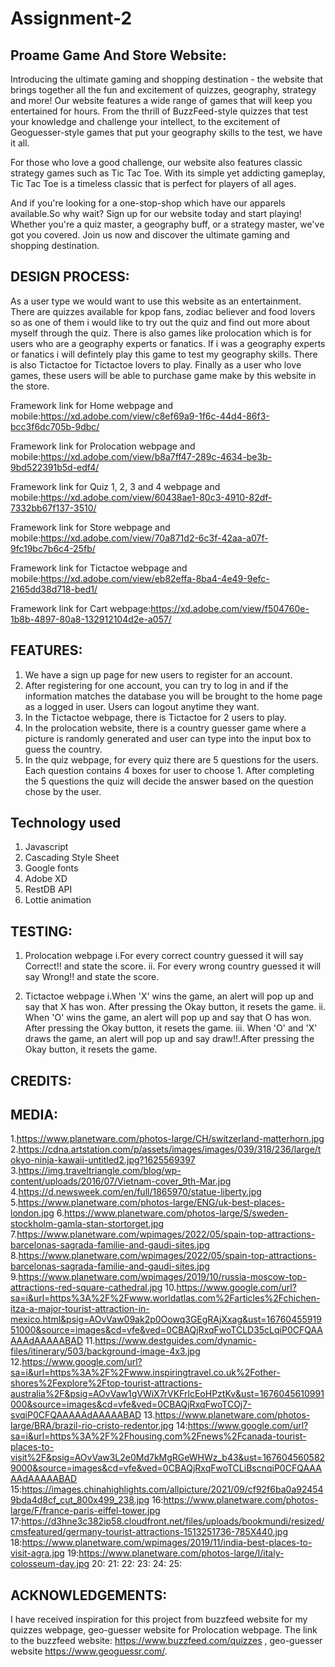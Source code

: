 # Assignment-2

## Proame Game And Store Website:

Introducing the ultimate gaming and shopping destination - the website that brings together all the fun and excitement of quizzes, geography, strategy and more! Our website features a wide range of games that will keep you entertained for hours. From the thrill of BuzzFeed-style quizzes that test your knowledge and challenge your intellect, to the excitement of Geoguesser-style games that put your geography skills to the test, we have it all.

For those who love a good challenge, our website also features classic strategy games such as Tic Tac Toe. With its simple yet addicting gameplay, Tic Tac Toe is a timeless classic that is perfect for players of all ages.

And if you're looking for a one-stop-shop which have our apparels available.So why wait? Sign up for our website today and start playing! Whether you're a quiz master, a geography buff, or a strategy master, we've got you covered. Join us now and discover the ultimate gaming and shopping destination.

## DESIGN PROCESS:

As a user type we would want to use this website as an entertainment. There are quizzes available for kpop fans, zodiac believer and food lovers so as one of them i would like to try out the quiz and find out more about myself through the quiz. There is also games like prolocation which is for users who are a geography experts or fanatics. If i was a geography experts or fanatics i will defintely play this game to test my geography skills. There is also Tictactoe for Tictactoe lovers to play. Finally as a user who love games, these users will be able to purchase game make by this website in the store.

Framework link for Home webpage and mobile:https://xd.adobe.com/view/c8ef69a9-1f6c-44d4-86f3-bcc3f6dc705b-9dbc/

Framework link for Prolocation webpage and mobile:https://xd.adobe.com/view/b8a7ff47-289c-4634-be3b-9bd522391b5d-edf4/

Framework link for Quiz 1, 2, 3 and 4 webpage and mobile:https://xd.adobe.com/view/60438ae1-80c3-4910-82df-7332bb67f137-3510/

Framework link for Store webpage and mobile:https://xd.adobe.com/view/70a871d2-6c3f-42aa-a07f-9fc19bc7b6c4-25fb/

Framework link for Tictactoe webpage and mobile:https://xd.adobe.com/view/eb82effa-8ba4-4e49-9efc-2165dd38d718-bed1/

Framework link for Cart webpage:https://xd.adobe.com/view/f504760e-1b8b-4897-80a8-132912104d2e-a057/

## FEATURES:

1. We have a sign up page for new users to register for an account.
2. After registering for one account, you can try to log in and if the information matches the database you will be brought to the home page as a logged in user. Users can logout anytime they want.
3. In the Tictactoe webpage, there is Tictactoe for 2 users to play.
4. In the prolocation website, there is a country guesser game where a picture is randomly generated and user can type into the input box to guess the country.
5. In the quiz webpage, for every quiz there are 5 questions for the users. Each question contains 4 boxes for user to choose 1. After completing the 5 questions the quiz will decide the answer based on the question chose by the user.

## Technology used

1. Javascript
2. Cascading Style Sheet
3. Google fonts
4. Adobe XD
5. RestDB API
6. Lottie animation

## TESTING:

1. Prolocation webpage
   i.For every correct country guessed it will say Correct!! and state the score.
   ii. For every wrong country guessed it will say Wrong!! and state the score.

2. Tictactoe webpage
   i.When 'X' wins the game, an alert will pop up and say that X has won. After pressing the Okay button, it resets the game.
   ii. When 'O' wins the game, an alert will pop up and say that O has won. After pressing the Okay button, it resets the game.
   iii. When 'O' and 'X' draws the game, an alert will pop up and say draw!!.After pressing the Okay button, it resets the game.

## CREDITS:

## MEDIA:

1.https://www.planetware.com/photos-large/CH/switzerland-matterhorn.jpg 2.https://cdna.artstation.com/p/assets/images/images/039/318/236/large/tokyo-ninja-kawaii-untitled2.jpg?1625569397 3.https://img.traveltriangle.com/blog/wp-content/uploads/2016/07/Vietnam-cover_9th-Mar.jpg 4.https://d.newsweek.com/en/full/1865970/statue-liberty.jpg 5.https://www.planetware.com/photos-large/ENG/uk-best-places-london.jpg 6.https://www.planetware.com/photos-large/S/sweden-stockholm-gamla-stan-stortorget.jpg 7.https://www.planetware.com/wpimages/2022/05/spain-top-attractions-barcelonas-sagrada-familie-and-gaudi-sites.jpg 8.https://www.planetware.com/wpimages/2022/05/spain-top-attractions-barcelonas-sagrada-familie-and-gaudi-sites.jpg 9.https://www.planetware.com/wpimages/2019/10/russia-moscow-top-attractions-red-square-cathedral.jpg 10.https://www.google.com/url?sa=i&url=https%3A%2F%2Fwww.worldatlas.com%2Farticles%2Fchichen-itza-a-major-tourist-attraction-in-mexico.html&psig=AOvVaw09ak2p0Oowq3GEgRAjXxag&ust=1676045591951000&source=images&cd=vfe&ved=0CBAQjRxqFwoTCLD35cLqiP0CFQAAAAAdAAAAABAD 11.https://www.destguides.com/dynamic-files/itinerary/503/background-image-4x3.jpg 12.https://www.google.com/url?sa=i&url=https%3A%2F%2Fwww.inspiringtravel.co.uk%2Fother-shores%2Fexplore%2Ftop-tourist-attractions-australia%2F&psig=AOvVaw1gVWiX7rVKFrlcEoHPztKv&ust=1676045610991000&source=images&cd=vfe&ved=0CBAQjRxqFwoTCOj7-svqiP0CFQAAAAAdAAAAABAD 13.https://www.planetware.com/photos-large/BRA/brazil-rio-cristo-redentor.jpg
14:https://www.google.com/url?sa=i&url=https%3A%2F%2Fhousing.com%2Fnews%2Fcanada-tourist-places-to-visit%2F&psig=AOvVaw3L2e0Md7kMgRGeWHWz_b43&ust=1676045605829000&source=images&cd=vfe&ved=0CBAQjRxqFwoTCLiBscnqiP0CFQAAAAAdAAAAABAD
15:https://images.chinahighlights.com/allpicture/2021/09/cf92f6ba0a924549bda4d8cf_cut_800x499_238.jpg
16:https://www.planetware.com/photos-large/F/france-paris-eiffel-tower.jpg
17:https://d3hne3c382ip58.cloudfront.net/files/uploads/bookmundi/resized/cmsfeatured/germany-tourist-attractions-1513251736-785X440.jpg
18:https://www.planetware.com/wpimages/2019/11/india-best-places-to-visit-agra.jpg
19:https://www.planetware.com/photos-large/I/italy-colosseum-day.jpg
20:
21:
22:
23:
24:
25:

## ACKNOWLEDGEMENTS:

I have received inspiration for this project from buzzfeed website for my quizzes webpage, geo-guesser website for Prolocation webpage.
The link to the buzzfeed website: https://www.buzzfeed.com/quizzes , geo-guesser website https://www.geoguessr.com/.
